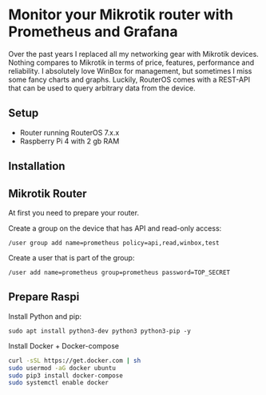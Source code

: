 # Monitor your Mikrotik router with Prometheus and Grafana

Over the past years I replaced all my networking gear with Mikrotik devices. Nothing compares to Mikrotik in terms of price, features, performance and reliability. I absolutely love WinBox for management, but sometimes I miss some fancy charts and graphs. Luckily, RouterOS comes with a REST-API that can be used to query arbitrary data from the device.

## Setup

- Router running RouterOS 7.x.x
- Raspberry Pi 4 with 2 gb RAM

## Installation

## Mikrotik Router
At first you need to prepare your router. 

Create a group on the device that has API and read-only access:

`/user group add name=prometheus policy=api,read,winbox,test`

Create a user that is part of the group:

`/user add name=prometheus group=prometheus password=TOP_SECRET`


## Prepare Raspi

Install Python and pip:

`sudo apt install python3-dev python3 python3-pip -y`

Install Docker + Docker-compose

```bash
curl -sSL https://get.docker.com | sh
sudo usermod -aG docker ubuntu
sudo pip3 install docker-compose
sudo systemctl enable docker
```